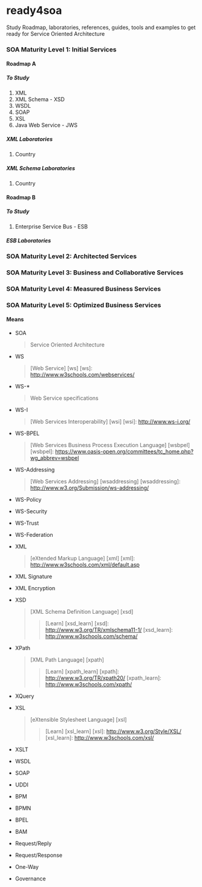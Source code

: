 # ready4soa
Study Roadmap, laboratories, references, guides, tools and examples to get ready for Service Oriented Architecture

### SOA Maturity Level 1: Initial Services

#### Roadmap A

##### To Study
1. XML
2. XML Schema - XSD
3. WSDL
4. SOAP
5. XSL
6. Java Web Service - JWS

##### XML Laboratories
1. Country

##### XML Schema Laboratories
1. Country

#### Roadmap B

##### To Study
1. Enterprise Service Bus - ESB

##### ESB Laboratories

### SOA Maturity Level 2: Architected Services 

### SOA Maturity Level 3: Business and Collaborative Services  

### SOA Maturity Level 4: Measured Business Services

### SOA Maturity Level 5: Optimized Business Services

#### Means

+ SOA

  > Service Oriented Architecture

+ WS

  > [Web Service] [ws]
[ws]: http://www.w3schools.com/webservices/

+ WS-*

  > Web Service specifications

+ WS-I

  > [Web Services Interoperability] [wsi]
[wsi]: http://www.ws-i.org/

+ WS-BPEL

  > [Web Services Business Process Execution Language] [wsbpel]
[wsbpel]: https://www.oasis-open.org/committees/tc_home.php?wg_abbrev=wsbpel

+ WS-Addressing

  > [Web Services Addressing] [wsaddressing]
[wsaddressing]: http://www.w3.org/Submission/ws-addressing/

+ WS-Policy

+ WS-Security

+ WS-Trust

+ WS-Federation

+ XML

  > [eXtended Markup Language] [xml]
[xml]: http://www.w3schools.com/xml/default.asp

+ XML Signature

+ XML Encryption

+ XSD

  > [XML Schema Definition Language] [xsd]
  >
  > > [Learn] [xsd_learn]
[xsd]: http://www.w3.org/TR/xmlschema11-1/
[xsd_learn]: http://www.w3schools.com/schema/

+ XPath

  > [XML Path Language] [xpath]
  >
  > > [Learn] [xpath_learn]
[xpath]: http://www.w3.org/TR/xpath20/
[xpath_learn]: http://www.w3schools.com/xpath/

+ XQuery

+ XSL

  > [eXtensible Stylesheet Language] [xsl]
  >
  > > [Learn] [xsl_learn]
[xsl]: http://www.w3.org/Style/XSL/
[xsl_learn]: http://www.w3schools.com/xsl/

+ XSLT 

+ WSDL

+ SOAP

+ UDDI

+ BPM

+ BPMN

+ BPEL

+ BAM

+ Request/Reply

+ Request/Response

+ One-Way

+ Governance

